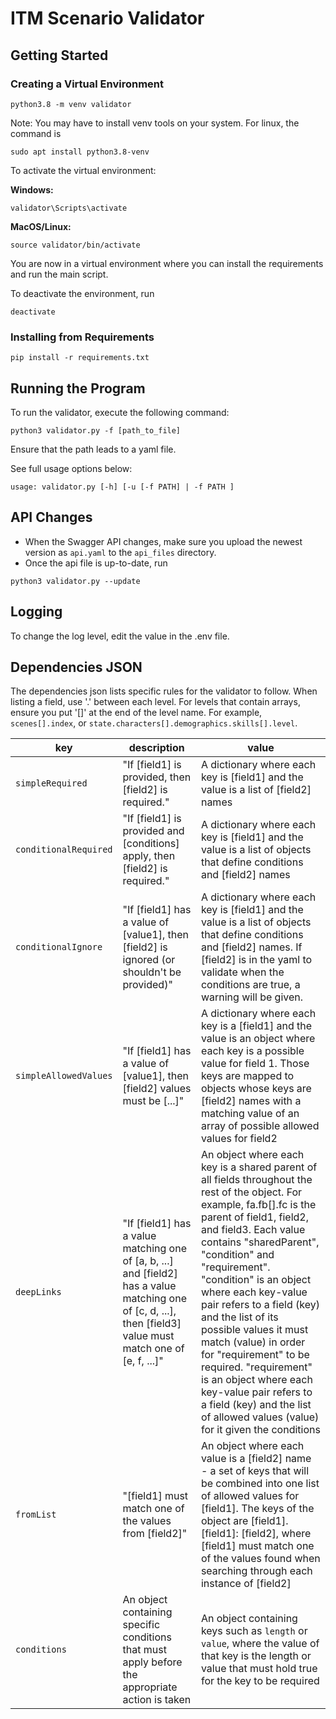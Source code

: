 # ITM Scenario Validator

## Getting Started

### Creating a Virtual Environment
```
python3.8 -m venv validator
```
Note: You may have to install venv tools on your system. For linux, the command is
```
sudo apt install python3.8-venv
```

To activate the virtual environment:

**Windows:**
```
validator\Scripts\activate
```

**MacOS/Linux:**
```
source validator/bin/activate
```

You are now in a virtual environment where you can install the requirements and run the main script.

To deactivate the environment, run
```
deactivate
```

### Installing from Requirements
```
pip install -r requirements.txt
```

## Running the Program
To run the validator, execute the following command:
```
python3 validator.py -f [path_to_file]
```
Ensure that the path leads to a yaml file.

See full usage options below:
```
usage: validator.py [-h] [-u [-f PATH] | -f PATH ]
```

## API Changes
- When the Swagger API changes, make sure you upload the newest version as `api.yaml` to the `api_files` directory.
- Once the api file is up-to-date, run 
```
python3 validator.py --update
```

## Logging
To change the log level, edit the value in the .env file.

## Dependencies JSON
The dependencies json lists specific rules for the validator to follow. When listing a field, use '.' between each level. For levels that contain arrays, ensure you put '[]' at the end of the level name. For example, `scenes[].index`, or `state.characters[].demographics.skills[].level`.

| key | description | value |
| -- | -- | -- |
| `simpleRequired` | "If [field1] is provided, then [field2] is required." | A dictionary where each key is [field1] and the value is a list of [field2] names |
| `conditionalRequired` | "If [field1] is provided and [conditions] apply, then [field2] is required." | A dictionary where each key is [field1] and the value is a list of objects that define conditions and [field2] names|
| `conditionalIgnore` | "If [field1] has a value of [value1], then [field2] is ignored (or shouldn't be provided)" | A dictionary where each key is [field1] and the value is a list of objects that define conditions and [field2] names. If [field2] is in the yaml to validate when the conditions are true, a warning will be given. |
| `simpleAllowedValues` | "If [field1] has a value of [value1], then [field2] values must be [...]" | A dictionary where each key is a [field1] and the value is an object where each key is a possible value for field 1. Those keys are mapped to objects whose keys are [field2] names with a matching value of an array of possible allowed values for field2 |
| `deepLinks` | "If [field1] has a value matching one of [a, b, ...] and [field2] has a value matching one of [c, d, ...], then [field3] value must match one of [e, f, ...]" | An object where each key is a shared parent of all fields throughout the rest of the object. For example, fa.fb[].fc is the parent of field1, field2, and field3. Each value contains "sharedParent", "condition" and "requirement".  "condition" is an object where each key-value pair refers to a field (key) and the list of its possible values it must match (value) in order for "requirement" to be required. "requirement" is an object where each key-value pair refers to a field (key) and the list of allowed values (value) for it given the conditions |
| `fromList` | "[field1] must match one of the values from [field2]" | An object where each value is a [field2] name - a set of keys that will be combined into one list of allowed values for [field1]. The keys of the object are [field1]. [field1]: [field2], where [field1] must match one of the values found when searching through each instance of [field2]|
| `conditions` | An object containing specific conditions that must apply before the appropriate action is taken | An object containing keys such as `length` or `value`, where the value of that key is the length or value that must hold true for the key to be required |

